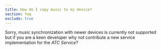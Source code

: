 ```yaml
---
title: How do I copy music to my device?
section: faq
exclude: true
---
```

Sorry, music synchronization with newer devices is currently not supported but if you are a keen developer why not contribute a new service implementation for the *ATC Service*?